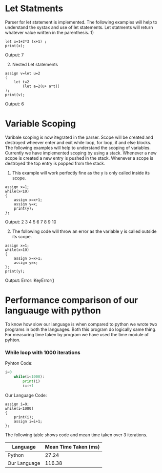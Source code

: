 # Let Statments 

Parser for let statement is implemented. The following examples will help to understand the systax and use of let statements. Let statments will return whatever value written in the parenthesis.
1)
```commandline
let x=1+2*3 (x+1) ;
print(x);
```

Output: 7


2) Nested Let statements 
```
assign v=let u=2
(
    let t=2
        (let a=2(u+ a*t))
);
print(v);
```

Output: 6 

# Variable Scoping

Varibale scoping is now itegrated in the parser. Scope will be created and destroyed wheever enter and exit while loop, for loop, if and else blocks. The following examples will help to understand the scoping of variables.
Currently we have implemented scoping by using a stack. Whenever a new scope is created a new entry is pushed in the stack. Whenever a scope is destroyed the top entry is popped from the stack. 
1. This example will work perfectly fine as the y is only called inside its scope. 
```
assign x=1;
while(x<10)
{
    assign x=x+1;
    assign y=x;
    print(y);
};
```

Output: 2 3 4 5 6 7 8 9 10

2. The following code will throw an error as the variable y is called outside its scope. 

```commandline
assign x=1;
while(x<10)
{
    assign x=x+1;
    assign y=x;
};
print(y);
```

Output: Error: KeyError()

# Performance comparison of our languauge with python 
To know how slow our language is when compared to python we wrote two programs in both the languages. Both this program do logically same thing. 
For measuring time taken by program we have used the time module of pyhton. 
### While loop with 1000 iterations
Pyhton Code:
```python
i=0
    while(i<1000):
        print(i)
        i=i+1
```

Our Language Code:
```
assign i=0;
while(i<1000)
{
    print(i);
    assign i=i+1;
};
```
The following table shows code and mean time taken over 3 iterations. 

| Language     | Mean Time Taken (ms) |
|--------------|----------------------|
| Python       | 27.24                |
| Our Language | 116.38               |

